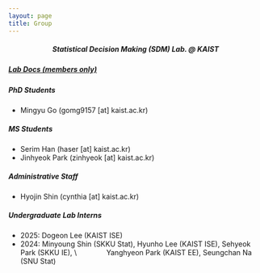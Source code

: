 ```yaml
---
layout: page
title: Group
---
```


##### <center> Statistical Decision Making (SDM) Lab. @ KAIST </center>



##### [Lab Docs (members only)](https://www.notion.so/sdmkaist/)


##### PhD Students  
* Mingyu Go (gomg9157 [at] kaist.ac.kr)



##### MS Students  
* Serim Han (haser [at] kaist.ac.kr) 
* Jinhyeok Park (zinhyeok [at] kaist.ac.kr)



##### Administrative Staff  
* Hyojin Shin (cynthia [at] kaist.ac.kr)



##### Undergraduate Lab Interns  
* 2025: Dogeon Lee (KAIST ISE) 
* 2024: Minyoung Shin (SKKU Stat), Hyunho Lee (KAIST ISE), Sehyeok Park (SKKU IE), \\
  &ensp; &ensp; &ensp; &ensp; &ensp; Yanghyeon Park (KAIST EE), Seungchan Na (SNU Stat)


